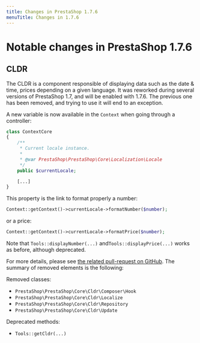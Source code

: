 ```yaml
---
title: Changes in PrestaShop 1.7.6
menuTitle: Changes in 1.7.6
---
```


# Notable changes in PrestaShop 1.7.6

## CLDR

The CLDR is a component responsible of displaying data such as the date & time, prices depending on a given language. It was reworked during several versions of PrestaShop 1.7, and will be enabled with 1.7.6. The previous one has been removed, and trying to use it will end to an exception.

A new variable is now available in the `Context` when going through a controller:

```php
class ContextCore
{
    /**
     * Current locale instance.
     *
     * @var PrestaShop\PrestaShop\Core\Localization\Locale
     */
    public $currentLocale;

    [...]
}
```

This property is the link to format properly a number:

```php
Context::getContext()->currentLocale->formatNumber($number);
```

or a price:

```php
Context::getContext()->currentLocale->formatPrice($number);
```

Note that `Tools::displayNumber(...)` and`Tools::displayPrice(...)` works as before, although deprecated.

For more details, please see [the related pull-request on GitHub](https://github.com/PrestaShop/PrestaShop/pull/12999). The summary of removed elements is the following:

Removed classes:

* `PrestaShop\PrestaShop\Core\Cldr\Composer\Hook`
* `PrestaShop\PrestaShop\Core\Cldr\Localize`
* `PrestaShop\PrestaShop\Core\Cldr\Repository`
* `PrestaShop\PrestaShop\Core\Cldr\Update`

Deprecated methods:

* `Tools::getCldr(...)`
